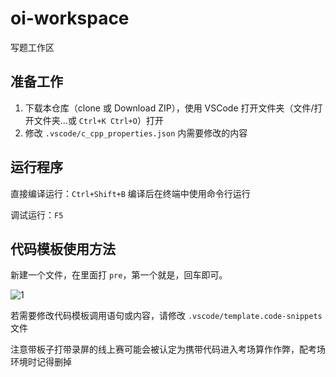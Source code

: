 # oi-workspace

写题工作区

## 准备工作

1. 下载本仓库（clone 或 Download ZIP），使用 VSCode 打开文件夹（文件/打开文件夹...或 `Ctrl+K Ctrl+O`）打开
2. 修改 `.vscode/c_cpp_properties.json` 内需要修改的内容

## 运行程序

直接编译运行：`Ctrl+Shift+B` 编译后在终端中使用命令行运行

调试运行：`F5`

## 代码模板使用方法

新建一个文件，在里面打 `pre`，第一个就是，回车即可。

![1](https://user-images.githubusercontent.com/50107074/163986760-ccd6cdfa-a584-4964-a40a-94dff1740203.gif)

若需要修改代码模板调用语句或内容，请修改 `.vscode/template.code-snippets` 文件

注意带板子打带录屏的线上赛可能会被认定为携带代码进入考场算作作弊，配考场环境时记得删掉
